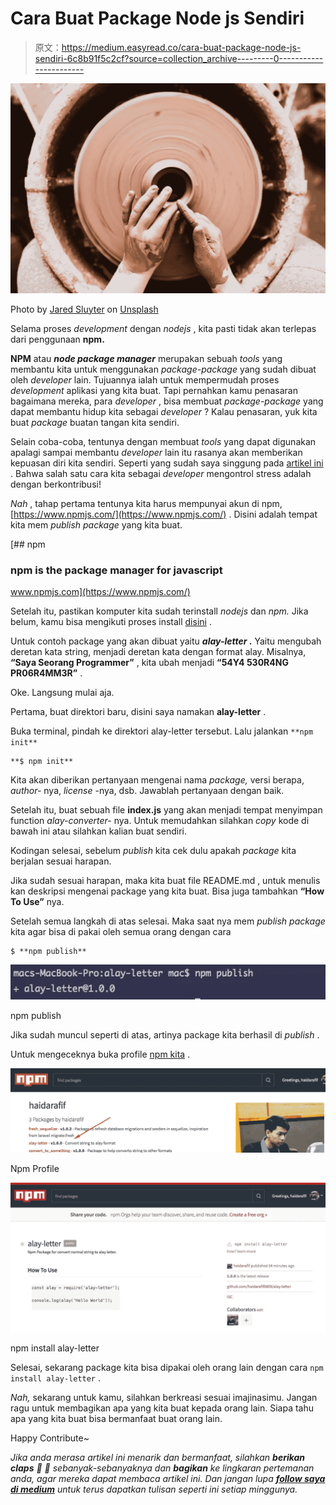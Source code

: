 # Cara Buat Package Node js Sendiri

> 原文：<https://medium.easyread.co/cara-buat-package-node-js-sendiri-6c8b91f5c2cf?source=collection_archive---------0----------------------->

![](img/421b7f72b8b0609e706d8188fbb24a2f.png)

Photo by [Jared Sluyter](https://unsplash.com/photos/znw9Xs5I9ro?utm_source=unsplash&utm_medium=referral&utm_content=creditCopyText) on [Unsplash](https://unsplash.com/search/photos/creating?utm_source=unsplash&utm_medium=referral&utm_content=creditCopyText)

Selama proses *development* dengan *nodejs* , kita pasti tidak akan terlepas dari penggunaan **npm.**

**NPM** atau ***node package manager*** merupakan sebuah *tools* yang membantu kita untuk menggunakan *package-package* yang sudah dibuat oleh *developer* lain. Tujuannya ialah untuk mempermudah proses *development* aplikasi yang kita buat.
Tapi pernahkan kamu penasaran bagaimana mereka, para *developer* , bisa membuat *package-package* yang dapat membantu hidup kita sebagai *developer* ? Kalau penasaran, yuk kita buat *package* buatan tangan kita sendiri.

Selain coba-coba, tentunya dengan membuat *tools* yang dapat digunakan apalagi sampai membantu *developer* lain itu rasanya akan memberikan kepuasan diri kita sendiri. Seperti yang sudah saya singgung pada [artikel ini](https://medium.com/@haidarafifmaulana/seminggu-di-coding-bootcamp-ini-yang-saya-dapat-f73909b95533) . Bahwa salah satu cara kita sebagai *developer* mengontrol stress adalah dengan berkontribusi!

*Nah* , tahap pertama tentunya kita harus mempunyai akun di npm, [https://www.npmjs.com/](https://www.npmjs.com/) . Disini adalah tempat kita mem *publish* *package* yang kita buat.

[](https://www.npmjs.com/) [## npm

### npm is the package manager for javascript

www.npmjs.com](https://www.npmjs.com/) 

Setelah itu, pastikan komputer kita sudah terinstall *nodejs* dan *npm.* Jika belum, kamu bisa mengikuti proses install [disini](https://nodejs.org/en/download/) .

Untuk contoh package yang akan dibuat yaitu ***alay-letter* .** Yaitu mengubah deretan kata string, menjadi deretan kata dengan format alay. Misalnya, **“Saya Seorang Programmer”** , kita ubah menjadi **“54Y4 530R4NG PR06R4MM3R”** .

Oke. Langsung mulai aja.

Pertama, buat direktori baru, disini saya namakan **alay-letter** .

Buka terminal, pindah ke direktori alay-letter tersebut. Lalu jalankan `**npm init**`

```
**$ npm init**
```

Kita akan diberikan pertanyaan mengenai nama *package,* versi berapa, *author-* nya, *license* -nya, dsb. Jawablah pertanyaan dengan baik.

Setelah itu, buat sebuah file **index.js** yang akan menjadi tempat menyimpan function *alay-converter-* nya. Untuk memudahkan silahkan *copy* kode di bawah ini atau silahkan kalian buat sendiri.

Kodingan selesai, sebelum *publish* kita cek dulu apakah *package* kita berjalan sesuai harapan.

Jika sudah sesuai harapan, maka kita buat file README.md , untuk menulis kan deskripsi mengenai package yang kita buat. Bisa juga tambahkan **“How To Use”** nya.

Setelah semua langkah di atas selesai. Maka saat nya mem *publish package* kita agar bisa di pakai oleh semua orang dengan cara

```
$ **npm publish**
```

![](img/83df262a30056f3faefa3bb0d4adfc78.png)

npm publish

Jika sudah muncul seperti di atas, artinya package kita berhasil di *publish* .

Untuk mengeceknya buka profile [npm kita](https://www.npmjs.com/~haidarafif) .

![](img/65b76e111367579972d2b5e41fface9f.png)

Npm Profile

![](img/d48938deed1e7211dbd987c391dc9937.png)

npm install alay-letter

Selesai, sekarang package kita bisa dipakai oleh orang lain dengan cara `npm install alay-letter` .

*Nah,* sekarang untuk kamu, silahkan berkreasi sesuai imajinasimu. Jangan ragu untuk membagikan apa yang kita buat kepada orang lain. Siapa tahu apa yang kita buat bisa bermanfaat buat orang lain.

Happy Contribute~

*Jika anda merasa artikel ini menarik dan bermanfaat, silahkan* ***berikan claps*** *👏 👏 sebanyak-sebanyaknya dan* ***bagikan*** *ke lingkaran pertemanan anda, agar mereka dapat membaca artikel ini. Dan jangan lupa* [***follow saya di medium***](https://medium.com/@haidarafifmaulana) *untuk terus dapatkan tulisan seperti ini setiap minggunya.*